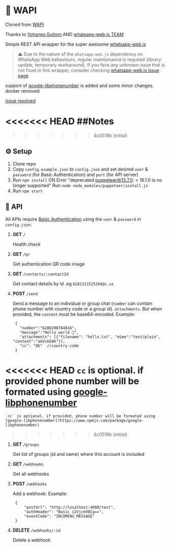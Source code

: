 # 🥗 WAPI

Cloned from [WAPI](https://github.com/yohanesgultom/wapi)

Thanks to [Yohanes Gultom](https://github.com/yohanesgultom) AND [whatsapp-web.js TEAM](https://github.com/pedroslopez/whatsapp-web.js)

Simple REST API wrapper for the super awesome [whatsapp-web.js](https://github.com/pedroslopez/whatsapp-web.js)

> ⚠️ Due to the nature of the `whatsapp-web.js` dependency on WhatsApp Web behaviours, regular maintainance is required (library update, temporary workaround). If you face any unknown issue that is not fixed in this wrapper, consider checking [whatsapp-web.js issue page](https://github.com/pedroslopez/whatsapp-web.js/issues)

support of [google-libphonenumber](https://www.npmjs.com/package/google-libphonenumber) is added and some minor changes.
docker removed

[issue resolved](https://github.com/pedroslopez/whatsapp-web.js/issues/2861)

<<<<<<< HEAD
##Notes
=======
>>>>>>> 4c0519b (initial)



## ⚙️ Setup

1. Clone repo
2. Copy `config.example.json` to `config.json` and set desired `user` & `password` (for Basic Authentication) and `port` (for API server)
3. Run `npm install`
	ON Error "deprecated puppeteer@13.7.0: < 18.1.0 is no longer supported"
	Run `node node_modules/puppeteer/install.js`
4. Run `npm start`

## 🍱 API

All APIs require [Basic Authentication](https://en.wikipedia.org/wiki/Basic_access_authentication) using the `user` & `password` in `config.json`:

1. **GET** `/`

    Health check

1. **GET** `/qr`

    Get authentication QR code image

1. **GET** `/contacts/:contactId`

    Get contact details by id .eg `6281311525264@c.us`


1. **POST** `/send`

    Send a message to an individual or group chat (`number` can contain phone number with country code or a group id). `attachments`. But when provided, the `content` must be base64-encoded.
    Example:

        {
          "number":"6288290764816",
          "message":"Hello world 🙏",
          "attachments": [{"filename": "hello.txt", "mime":"text/plain", "content":"aGVsbG8K"}],
		  "cc": "DE"  //country-code 
        }
		
<<<<<<< HEAD
	`cc` is optional. if provided phone number will be formated using [google-libphonenumber](https://www.npmjs.com/package/google-libphonenumber)
=======
	`cc` is optional. if provided, phone number will be formated using [google-libphonenumber](https://www.npmjs.com/package/google-libphonenumber)
>>>>>>> 4c0519b (initial)
	
  
1. **GET** `/groups`

    Get list of groups (id and name) where this account is included

1. **GET** `/webhooks`

    Get all webhooks

1. **POST** `/webhooks`

    Add a webhook:
    Example:

        {
            "postUrl": "http://localhost:4000/test",
            "authHeader": "Basic c2VjcmV0Cg==",
            "eventCode": "INCOMING_MESSAGE"
        }

1. **DELETE** `/webhooks/:id`

    Delete a webhook
